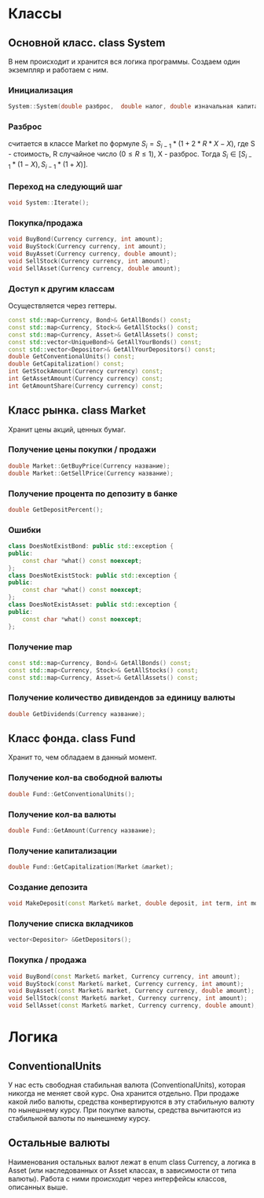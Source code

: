 # Классы

## Основной класс. class System

В нем происходит и хранится вся логика программы. Создаем один экземпляр и работаем с ним.

### Инициализация

```C++
System::System(double разброс,  double налог, double изначальная капитализация, int кол-во месяцев (M));
```

### Разброс

считается в классе Market по формуле
$S_{ i } = S_{ i - 1 } * ( 1 + 2 * R * X - X)$, где S - стоимость, R случайное число $( 0 \leq R \leq 1 )$, X - разброс. Тогда $S_{i} \in [S_{i - 1} * (1 - X), S_{i - 1} * (1 + X)]$.

### Переход на следующий шаг

```C++
void System::Iterate();
```

### Покупка/продажа

```C++
void BuyBond(Currency currency, int amount);
void BuyStock(Currency currency, int amount);
void BuyAsset(Currency currency, double amount);
void SellStock(Currency currency, int amount);
void SellAsset(Currency currency, double amount);
```
### Доступ к другим классам

Осуществляется через геттеры.

```C++
const std::map<Currency, Bond>& GetAllBonds() const;
const std::map<Currency, Stock>& GetAllStocks() const;
const std::map<Currency, Asset>& GetAllAssets() const;
const std::vector<UniqueBond>& GetAllYourBonds() const;
const std::vector<Depositor>& GetAllYourDepositors() const;
double GetConventionalUnits() const;
double GetCapitalization() const;
int GetStockAmount(Currency currency) const;
int GetAssetAmount(Currency currency) const;
int GetAmountShare(Currency currency) const;
```

## Класс рынка. class Market

Хранит цены акций, ценных бумаг.

### Получение цены покупки / продажи

```C++
double Market::GetBuyPrice(Currency название);
double Market::GetSellPrice(Currency название);
```

### Получение процента по депозиту в банке

```C++
double GetDepositPercent();
```
### Ошибки

```C++
class DoesNotExistBond: public std::exception {
public:
    const char *what() const noexcept;
};
class DoesNotExistStock: public std::exception {
public:
    const char *what() const noexcept;
};
class DoesNotExistAsset: public std::exception {
public:
    const char *what() const noexcept;
};
```

### Получение map

```C++
const std::map<Currency, Bond>& GetAllBonds() const;
const std::map<Currency, Stock>& GetAllStocks() const;
const std::map<Currency, Asset>& GetAllAssets() const;
```

### Получение количество дивидендов за единицу валюты 

```C++
double GetDividends(Currency название);
```

## Класс фонда. class Fund

Хранит то, чем обладаем в данный момент.

### Получение кол-ва свободной валюты

```C++
double Fund::GetConventionalUnits();
```

### Получение кол-ва валюты

```C++
double Fund::GetAmount(Currency название);
```

### Получение капитализации

```C++
double Fund::GetCapitalization(Market &market);
```
### Создание депозита

```C++
void MakeDeposit(const Market& market, double deposit, int term, int month);
```
### Получение списка вкладчиков

```C++
vector<Depositor> &GetDepositors();
```

### Покупка / продажа

```C++
void BuyBond(const Market& market, Currency currency, int amount);
void BuyStock(const Market& market, Currency currency, int amount);
void BuyAsset(const Market& market, Currency currency, double amount);
void SellStock(const Market& market, Currency currency, int amount);
void SellAsset(const Market& market, Currency currency, double amount);
```


# Логика

## ConventionalUnits

У нас есть свободная стабильная валюта (ConventionalUnits), которая никогда не меняет свой курс. Она хранится отдельно. При продаже какой либо валюты, средства конвертируются в эту стабильную валюту по нынешнему курсу. При покупке валюты, средства вычитаются из стабильной валюты по нынешнему курсу.

## Остальные валюты

Наименования остальных валют лежат в enum class Currency, а логика в Asset (или наследованных от Asset классах, в зависимости от типа валюты). Работа с ними происходит через интерфейсы классов, описанных выше.
